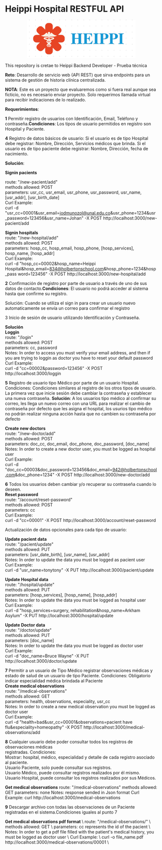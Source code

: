 # Heippi Hospital RESTFUL API
<p align="center"> <img src="Logo_Heippi_Hospital.png"/> </p>
This repository is cretae to Heippi Backend Developer - Prueba técnica

**Reto**: Desarrollo de servicio web (API REST) que sirva endpoints para un sistema de gestión de
historia clínica centralizada.

**NOTA**: Este es un proyecto que evaluaremos como si fuera real aunque sea ficticio, no es necesario
enviar proyecto. Solo requerimos llamada virtual para recibir indicaciones de lo realizado.

**Requerimientos**:

**1** Permitir registro de usuarios con Identificación, Email, Teléfono y
contraseña.**Condiciones**: Los tipos de usuario permitidos en registro son Hospital y Paciente.

**4** Registro de datos básicos de usuario:
Si el usuario es de tipo Hospital debe registrar: Nombre, Dirección, Servicios
médicos que brinda.
Si el usuario es de tipo paciente debe registrar: Nombre, Dirección, fecha de
nacimiento.

**Solución**:

**Signin pacients**  

route: "/new-pacient/add"  
methods allowed: POST  
parameters: usr_cc, usr_email, usr_phone, usr_password, usr_name, [usr_addr], [usr_birth_date]  
Curl Example:  
curl -d "usr_cc=00001&usr_email=jodmunozol@unal.edu.co&usr_phone=1234&usr_password=123456&usr_name=Johan" -X POST http://localhost:3000/new-pacient/add  

**Signin hospitals**  
route: "/new-hospital/add"  
methods allowed: POST  
parameters: hosp_cc, hosp_email, hosp_phone, [hosp_services], hosp_name, [hosp_addr]  
Curl Example:  
curl -d "hosp_cc=00002&hosp_name=Heippi Hospital&hosp_email=834@holbertonschool.com&hosp_phone=1234&hosp_pass	word=123456" -X POST http://localhost:3000/new-hospital/add  

**2** Confirmación de registro por parte de usuario a través de uno de sus datos de
contacto.**Condiciones**: El usuario no podrá acceder al sistema hasta que confirme su registro.

Solución: Cuando se utiliza el sign in para crear un usuario nuevo automaticamente se envía un correo para confirmar el registro  


3 Inicio de sesión de usuario utilizando Identificación y Contraseña.

**Solución**  
**Loggin**  
route: "/login"  
methods allowed: POST  
parameters: cc, password  
Notes: In order to access you must verify your email address, and then if you are trying to loggin as doctor you have to reset your default password  
Curl Example:  
curl -d "cc=00002&password=123456" -X POST http://localhost:3000/loggin

**5** Registro de usuario tipo Médico por parte de un usuario Hospital. Condiciones:
Condiciones similares al registro de los otros tipos de usuario.  
La primera vez que inicie sesión debe cambiar la contraseña y establecer una nueva
contraseña.
**Solución**: A los usuarios tipo médico al confirmar su correo, les llega un nuevo correo con una URL para realizar  el cambio de contraseña por defecto que les asigna el hospital, los usurios tipo médico no podrán realizar ninguna acción hasta que no cambien su contraseña por defecto

**Create new doctors**  
route: "/new-doctor/add"  
methods allowed: POST  
parameters: doc_cc, doc_email, doc_phone, doc_password, [doc_name]  
Notes: In order to create a new doctor user, you must be logged as hospital user  
Curl Example:  
curl -d "doc_cc=00003&doc_password=123456&doc_email=942@holbertonschool.com&doc_phone=1234" -X POST http://localhost:3000/new-doctor/add  

**6** Todos los usuarios deben cambiar y/o recuperar su contraseña cuando lo deseen.  
**Reset password**  
route: "/account/reset-password"  
methods allowed: POST  
parameters: cc  
Curl Example:  
curl -d "cc=00001" -X POST http://localhost:3000/account/reset-password  

Actualización de datos opcionales para cada tipo de usuario:

**Update pacient data**  
route: "/pacient/update"  
methods allowed: PUT  
parameters: [usr_date_birth], [usr_name], [usr_addr]  
Notes: In order to update the data you must be logged as pacient user  
Curl Example:  
curl -d "usr_name=tonytony" -X PUT http://localhost:3000/pacient/update  

**Update Hospital data**  
route: "/hospital/update"  
methods allowed: PUT  
parameters: [hosp_services], [hosp_name], [hosp_addr]  
Notes: In order to update the data you must be logged as hospital user  
Curl Example:  
curl -d "hosp_services=surgery, rehabilitation&hosp_name=Arkham Asylum" -X PUT http://localhost:3000/hospital/update  

**Update Doctor data**  
route: "/doctor/update"  
methods allowed: PUT  
parameters: [doc_name]  
Notes: In order to update the data you must be logged as doctor user  
Curl Example:  
curl -d "doc_name=Bruce Wayne" -X PUT http://localhost:3000/doctor/update

**7** Permitir a un usuario de Tipo Médico registrar observaciones médicas y estado de salud
de un usuario de tipo Paciente. Condiciones: Obligatorio indicar especialidad médica brindada al Paciente  
**Create medical observations**  
route: "/medical-observations"  
methods allowed: GET  
parameters: health, observations, especiality, usr_cc  
Notes: In order to create a new medical observation you must be logged as doctor user  
Curl Example:  
curl -d "health=bad&usr_cc=00001&observations=pacient have flu&especiality=homeopathy" -X POST http://localhost:3000/medical-observations/add  

**8** Cualquier usuario debe poder consultar todos los registros de observaciones médicas  
registradas. Condiciones:  
Mostrar: hospital, médico, especialidad y detalle de cada registro asociado al
paciente.  
Usuario Paciente, solo puede consultar sus registros.  
Usuario Médico, puede consultar registros realizados por él mismo.  
Usuario Hospital, puede consultar los registros realizados por sus Médicos.  

**Get medical observations**
route: "/medical-observations"
methods allowed: GET
parameters: none
Notes: response sended in Json format
Curl Example:
curl http://localhost:3000/medical-observations

**9** Descargar archivo con todas las observaciones de un Paciente registradas en el sistema.Condiciones iguales al punto 7

**Get medical observations pdf format** \\
route: "/medical-observations/<cc>" \\
methods allowed: GET \\
parameters: cc represents the id of the pacient \\
Notes: In order to get a pdf file filled with the patient's medical history, you must be logged as doctor user \\
Curl Example: \\
curl -o file_name.pdf http://localhost:3000/medical-observations/00001  \\
